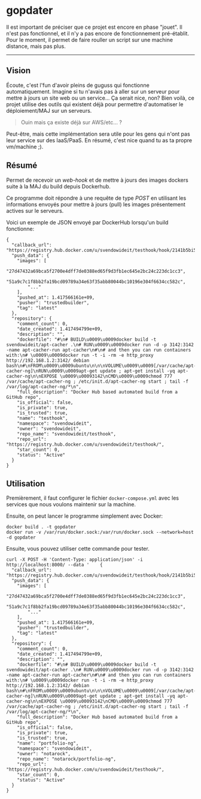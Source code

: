 # gopdater

Il est important de préciser que ce projet est encore en phase "jouet". Il n'est pas fonctionnel, et il
n'y a pas encore de fonctionnement pré-établit. Pour le moment, il permet de faire rouller un script
sur une machine distance, mais pas plus.

----------

## Vision

Écoute, c'est l'fun d'avoir pleins de guguss qui fonctionne automatiquement. Imagine si tu n'avais pas à aller sur un serveur
pour mettre à jours un site web ou un service... Ça serait nice, non?
Bien voilà, ce projet utilise des outils qui existent déjà pour permettre d'automatiser le déploiement/MAJ sur un serveurs.

> Ouin mais ça existe déjà sur AWS/etc... ?

Peut-être, mais cette implémentation sera utile pour les gens qui n'ont pas leur service sur des IaaS/PaaS.
En résumé, c'est nice quand tu as ta propre vm/machine ;).


## Résumé

Permet de recevoir un _web-hook_ et de mettre à jours des images dockers suite à la MAJ du build depuis Dockerhub.

Ce programme doit répondre à une requête de type *POST* en utilisant les informations envoyés pour mettre à jours (pull) les images présentement actives sur le serveurs.

Voici un exemple de JSON envoyé par DockerHub lorsqu'un build fonctionne:


    {
      "callback_url": "https://registry.hub.docker.com/u/svendowideit/testhook/hook/2141b5bi5i5b02bec211i4eeih0242eg11000a/",
      "push_data": {
        "images": [
            "27d47432a69bca5f2700e4dff7de0388ed65f9d3fb1ec645e2bc24c223dc1cc3",
            "51a9c7c1f8bb2fa19bcd09789a34e63f35abb80044bc10196e304f6634cc582c",
            "..."
        ],
        "pushed_at": 1.417566161e+09,
        "pusher": "trustedbuilder",
        "tag": "latest"
      },
      "repository": {
        "comment_count": 0,
        "date_created": 1.417494799e+09,
        "description": "",
        "dockerfile": "#\n# BUILD\u0009\u0009docker build -t svendowideit/apt-cacher .\n# RUN\u0009\u0009docker run -d -p 3142:3142 -name apt-cacher-run apt-cacher\n#\n# and then you can run containers with:\n# \u0009\u0009docker run -t -i -rm -e http_proxy http://192.168.1.2:3142/ debian bash\n#\nFROM\u0009\u0009ubuntu\n\n\nVOLUME\u0009\u0009[/var/cache/apt-cacher-ng]\nRUN\u0009\u0009apt-get update ; apt-get install -yq apt-cacher-ng\n\nEXPOSE \u0009\u00093142\nCMD\u0009\u0009chmod 777 /var/cache/apt-cacher-ng ; /etc/init.d/apt-cacher-ng start ; tail -f /var/log/apt-cacher-ng/*\n",
        "full_description": "Docker Hub based automated build from a GitHub repo",
        "is_official": false,
        "is_private": true,
        "is_trusted": true,
        "name": "testhook",
        "namespace": "svendowideit",
        "owner": "svendowideit",
        "repo_name": "svendowideit/testhook",
        "repo_url": "https://registry.hub.docker.com/u/svendowideit/testhook/",
        "star_count": 0,
        "status": "Active"
      }
    }


## Utilisation

Premièrement, il faut configurer le fichier `docker-compose.yml` avec les services que nous voulons maintenir sur la machine.

Ensuite, on peut lancer le programme simplement avec Docker:

```
docker build . -t gopdater
docker run -v /var/run/docker.sock:/var/run/docker.sock --network=host -d gopdater
```

Ensuite, vous pouvez utiliser cette commande pour tester.

    curl -X POST -H 'Content-Type: application/json' -i http://localhost:8000/ --data '    {
      "callback_url": "https://registry.hub.docker.com/u/svendowideit/testhook/hook/2141b5bi5i5b02bec211i4eeih0242eg11000a/",
      "push_data": {
        "images": [
            "27d47432a69bca5f2700e4dff7de0388ed65f9d3fb1ec645e2bc24c223dc1cc3",
            "51a9c7c1f8bb2fa19bcd09789a34e63f35abb80044bc10196e304f6634cc582c",
            "..."
        ],
        "pushed_at": 1.417566161e+09,
        "pusher": "trustedbuilder",
        "tag": "latest"
      },
      "repository": {
        "comment_count": 0,
        "date_created": 1.417494799e+09,
        "description": "",
        "dockerfile": "#\n# BUILD\u0009\u0009docker build -t svendowideit/apt-cacher .\n# RUN\u0009\u0009docker run -d -p 3142:3142 -name apt-cacher-run apt-cacher\n#\n# and then you can run containers with:\n# \u0009\u0009docker run -t -i -rm -e http_proxy http://192.168.1.2:3142/ debian bash\n#\nFROM\u0009\u0009ubuntu\n\n\nVOLUME\u0009\u0009[/var/cache/apt-cacher-ng]\nRUN\u0009\u0009apt-get update ; apt-get install -yq apt-cacher-ng\n\nEXPOSE \u0009\u00093142\nCMD\u0009\u0009chmod 777 /var/cache/apt-cacher-ng ; /etc/init.d/apt-cacher-ng start ; tail -f /var/log/apt-cacher-ng/*\n",
        "full_description": "Docker Hub based automated build from a GitHub repo",
        "is_official": false,
        "is_private": true,
        "is_trusted": true,
        "name": "portfolio-ng",
        "namespace": "svendowideit",
        "owner": "notarock",
        "repo_name": "notarock/portfolio-ng",
        "repo_url": "https://registry.hub.docker.com/u/svendowideit/testhook/",
        "star_count": 0,
        "status": "Active"
      }
    }
    
    
